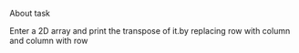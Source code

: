 About task



Enter a 2D array and print the transpose of it.by replacing row with column and column with row
